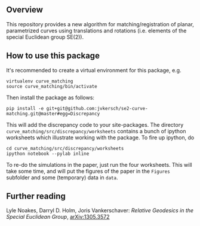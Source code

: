 Overview
--------

This repository provides a new algorithm for matching/registration of planar, parametrized curves using translations and rotations (i.e. elements of the special Euclidean group SE(2)).

How to use this package
-----------------------

It's recommended to create a virtual environment for this package, e.g.

    virtualenv curve_matching
	source curve_matching/bin/activate

Then install the package as follows:

    pip install -e git+git@github.com:jvkersch/se2-curve-matching.git@master#egg=Discrepancy
	
This will add the discrepancy code to your site-packages. The directory `curve_matching/src/discrepancy/worksheets` contains a bunch of ipython worksheets which illustrate working with the package. To fire up ipython, do 

    cd curve_matching/src/discrepancy/worksheets
	ipython notebook --pylab inline	

To re-do the simulations in the paper, just run the four worksheets. This will take some time, and will put the figures of the paper in the `Figures` subfolder and some (temporary) data in `data`.
	
Further reading
---------------

Lyle Noakes, Darryl D. Holm, Joris Vankerschaver: _Relative Geodesics in the Special Euclidean Group_, [arXiv:1305.3572](http://arxiv.org/abs/1305.3572)
